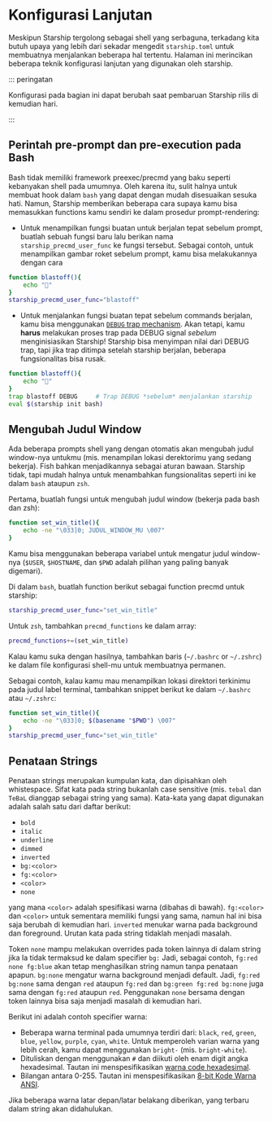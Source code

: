 # Konfigurasi Lanjutan

Meskipun Starship tergolong sebagai shell yang serbaguna, terkadang kita butuh upaya yang lebih dari sekadar mengedit `starship.toml` untuk membuatnya menjalankan beberapa hal tertentu. Halaman ini merincikan beberapa teknik konfigurasi lanjutan yang digunakan oleh starship.

::: peringatan

Konfigurasi pada bagian ini dapat berubah saat pembaruan Starship rilis di kemudian hari.

:::

## Perintah pre-prompt dan pre-execution pada Bash

Bash tidak memiliki framework preexec/precmd yang baku seperti kebanyakan shell pada umumnya. Oleh karena itu, sulit halnya untuk membuat hook dalam `bash` yang dapat dengan mudah disesuaikan sesuka hati. Namun, Starship memberikan beberapa cara supaya kamu bisa memasukkan functions kamu sendiri ke dalam prosedur prompt-rendering:

- Untuk menampilkan fungsi buatan untuk berjalan tepat sebelum prompt, buatlah sebuah fungsi baru lalu berikan nama `starship_precmd_user_func` ke fungsi tersebut. Sebagai contoh, untuk menampilkan gambar roket sebelum prompt, kamu bisa melakukannya dengan cara

```bash
function blastoff(){
    echo "🚀"
}
starship_precmd_user_func="blastoff"
```

- Untuk menjalankan fungsi buatan tepat sebelum commands berjalan, kamu bisa menggunakan [`DEBUG` trap mechanism](https://jichu4n.com/posts/debug-trap-and-prompt_command-in-bash/). Akan tetapi, kamu **harus** melakukan proses trap pada DEBUG signal *sebelum* menginisiasikan Starship! Starship bisa menyimpan nilai dari DEBUG trap, tapi jika trap ditimpa setelah starship berjalan, beberapa fungsionalitas bisa rusak.

```bash
function blastoff(){
    echo "🚀"
}
trap blastoff DEBUG     # Trap DEBUG *sebelum* menjalankan starship
eval $(starship init bash)
```

## Mengubah Judul Window

Ada beberapa prompts shell yang dengan otomatis akan mengubah judul window-nya untukmu (mis. menampilan lokasi derektorimu yang sedang bekerja). Fish bahkan menjadikannya sebagai aturan bawaan. Starship tidak, tapi mudah halnya untuk menambahkan fungsionalitas seperti ini ke dalam `bash` ataupun `zsh`.

Pertama, buatlah fungsi untuk mengubah judul window (bekerja pada bash dan zsh):

```bash
function set_win_title(){
    echo -ne "\033]0; JUDUL_WINDOW_MU \007"
}
```

Kamu bisa menggunakan beberapa variabel untuk mengatur judul window-nya (`$USER`, `$HOSTNAME`, dan `$PWD` adalah pilihan yang paling banyak digemari).

Di dalam `bash`, buatlah function berikut sebagai function precmd untuk starship:

```bash
starship_precmd_user_func="set_win_title"
```

Untuk `zsh`, tambahkan `precmd_functions` ke dalam array:

```bash
precmd_functions+=(set_win_title)
```

Kalau kamu suka dengan hasilnya, tambahkan baris (`~/.bashrc` or `~/.zshrc`) ke dalam file konfigurasi shell-mu untuk membuatnya permanen.

Sebagai contoh, kalau kamu mau menampilkan lokasi direktori terkinimu pada judul label terminal, tambahkan snippet berikut ke dalam `~/.bashrc` atau `~/.zshrc`:

```bash
function set_win_title(){
    echo -ne "\033]0; $(basename "$PWD") \007"
}
starship_precmd_user_func="set_win_title"
```

## Penataan Strings

Penataan strings merupakan kumpulan kata, dan dipisahkan oleh whistespace. Sifat kata pada string bukanlah case sensitive (mis. `tebal` dan `TeBaL` dianggap sebagai string yang sama). Kata-kata yang dapat digunakan adalah salah satu dari daftar berikut:

  - `bold`
  - `italic`
  - `underline`
  - `dimmed`
  - `inverted`
  - `bg:<color>`
  - `fg:<color>`
  - `<color>`
  - `none`

yang mana `<color>` adalah spesifikasi warna (dibahas di bawah). `fg:<color>` dan `<color>` untuk sementara memiliki fungsi yang sama, namun hal ini bisa saja berubah di kemudian hari. `inverted` menukar warna pada background dan foreground. Urutan kata pada string tidaklah menjadi masalah.

Token `none` mampu melakukan overrides pada token lainnya di dalam string jika Ia tidak termaksud ke dalam specifier `bg:` Jadi, sebagai contoh, `fg:red none fg:blue` akan tetap menghasilkan string namun tanpa penataan apapun. `bg:none` mengatur warna background menjadi default. Jadi, `fg:red bg:none` sama dengan `red` ataupun `fg:red` dan `bg:green fg:red bg:none` juga sama dengan `fg:red` ataupun `red`. Penggunakan `none` bersama dengan token lainnya bisa saja menjadi masalah di kemudian hari.

Berikut ini adalah contoh specifier warna:

 - Beberapa warna terminal pada umumnya terdiri dari: `black`, `red`, `green`, `blue`, `yellow`, `purple`, `cyan`, `white`. Untuk memperoleh varian warna yang lebih cerah, kamu dapat menggunakan `bright-` (mis. `bright-white`).
 - Dituliskan dengan menggunakan `#` dan diikuti oleh enam digit angka hexadesimal. Tautan ini menspesifikasikan [warna code hexadesimal](https://www.w3schools.com/colors/colors_hexadecimal.asp).
 - Bilangan antara 0-255. Tautan ini menspesifikasikan [8-bit Kode Warna ANSI](https://i.stack.imgur.com/KTSQa.png).

Jika beberapa warna latar depan/latar belakang diberikan, yang terbaru dalam string akan didahulukan.
